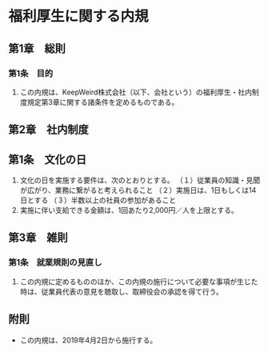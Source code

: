 # 福利厚生に関する内規

## 第1章　総則

### 第1条　目的
1. この内規は、KeepWeird株式会社（以下、会社という）の福利厚生・社内制度規定第3章に関する諸条件を定めるものである。

## 第2章　社内制度

## 第1条　文化の日
1. 文化の日を実施する要件は、次のとおりとする。
（１）従業員の知識・見聞が広がり、業務に繋がると考えられること
（２）実施日は、1日もしくは14日とする
（３）半数以上の社員の参加があること
2. 実施に伴い支給できる金額は、1回あたり2,000円／人を上限とする。

## 第3章　雑則

### 第1条　就業規則の見直し
1. この内規に定めるもののほか、この内規の施行について必要な事項が生じた時は、従業員代表の意見を聴取し、取締役会の承認を得て行う。

## 附則
* この内規は、2019年4月2日から施行する。
